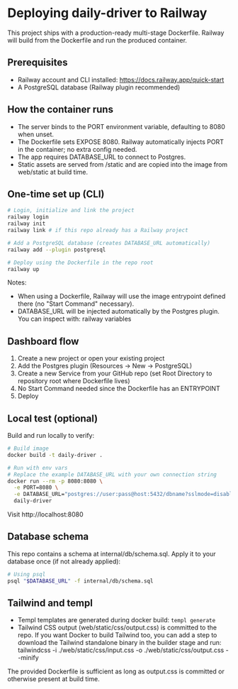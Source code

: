 # Deploying daily-driver to Railway

This project ships with a production-ready multi-stage Dockerfile. Railway will build from the Dockerfile and run the produced container.

## Prerequisites
- Railway account and CLI installed: https://docs.railway.app/quick-start
- A PostgreSQL database (Railway plugin recommended)

## How the container runs
- The server binds to the PORT environment variable, defaulting to 8080 when unset.
- The Dockerfile sets EXPOSE 8080. Railway automatically injects PORT in the container; no extra config needed.
- The app requires DATABASE_URL to connect to Postgres.
- Static assets are served from /static and are copied into the image from web/static at build time.

## One-time set up (CLI)
```bash
# Login, initialize and link the project
railway login
railway init
railway link # if this repo already has a Railway project

# Add a PostgreSQL database (creates DATABASE_URL automatically)
railway add --plugin postgresql

# Deploy using the Dockerfile in the repo root
railway up
```

Notes:
- When using a Dockerfile, Railway will use the image entrypoint defined there (no "Start Command" necessary).
- DATABASE_URL will be injected automatically by the Postgres plugin. You can inspect with:
  railway variables

## Dashboard flow
1) Create a new project or open your existing project
2) Add the Postgres plugin (Resources -> New -> PostgreSQL)
3) Create a new Service from your GitHub repo (set Root Directory to repository root where Dockerfile lives)
4) No Start Command needed since the Dockerfile has an ENTRYPOINT
5) Deploy

## Local test (optional)
Build and run locally to verify:
```bash
# Build image
docker build -t daily-driver .

# Run with env vars
# Replace the example DATABASE_URL with your own connection string
docker run --rm -p 8080:8080 \
  -e PORT=8080 \
  -e DATABASE_URL="postgres://user:pass@host:5432/dbname?sslmode=disable" \
  daily-driver
```

Visit http://localhost:8080

## Database schema
This repo contains a schema at internal/db/schema.sql. Apply it to your database once (if not already applied):
```bash
# Using psql
psql "$DATABASE_URL" -f internal/db/schema.sql
```

## Tailwind and templ
- Templ templates are generated during docker build: `templ generate`
- Tailwind CSS output (web/static/css/output.css) is committed to the repo. If you want Docker to build Tailwind too, you can add a step to download the Tailwind standalone binary in the builder stage and run:
  tailwindcss -i ./web/static/css/input.css -o ./web/static/css/output.css --minify

The provided Dockerfile is sufficient as long as output.css is committed or otherwise present at build time.

